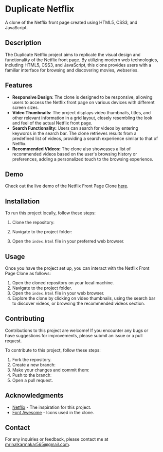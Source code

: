 # Duplicate Netflix

A clone of the Netflix front page created using HTML5, CSS3, and JavaScript.

## Description

The Duplicate Netflix project aims to replicate the visual design and functionality of the Netflix front page. By utilizing modern web technologies, including HTML5, CSS3, and JavaScript, this clone provides users with a familiar interface for browsing and discovering movies, webseries.

## Features

- **Responsive Design:** The clone is designed to be responsive, allowing users to access the Netflix front page on various devices with different screen sizes.
- **Video Thumbnails:** The project displays video thumbnails, titles, and other relevant information in a grid layout, closely resembling the look and feel of the actual Netflix front page.
- **Search Functionality:** Users can search for videos by entering keywords in the search bar. The clone retrieves results from a predefined list of videos, providing a search experience similar to that of Netflix.
- **Recommended Videos:** The clone also showcases a list of recommended videos based on the user's browsing history or preferences, adding a personalized touch to the browsing experience.

## Demo

Check out the live demo of the Netflix Front Page Clone [here](https://its-mkarmakar.github.io/Duplicate-Netflix/).

## Installation

To run this project locally, follow these steps:

1. Clone the repository:

2. Navigate to the project folder:

3. Open the `index.html` file in your preferred web browser.
## Usage

Once you have the project set up, you can interact with the Netflix Front Page Clone as follows:

1. Open the cloned repository on your local machine.
2. Navigate to the project folder.
3. Open the `index.html` file in your web browser.
4. Explore the clone by clicking on video thumbnails, using the search bar to discover videos, or browsing the recommended videos section.

## Contributing

Contributions to this project are welcome! If you encounter any bugs or have suggestions for improvements, please submit an issue or a pull request.

To contribute to this project, follow these steps:

1. Fork the repository.
2. Create a new branch:
3. Make your changes and commit them:
4. Push to the branch:
5. Open a pull request.

## Acknowledgments

- [Netflix](https://www.netflix.com) - The inspiration for this project.
- [Font Awesome](https://fontawesome.com) - Icons used in the clone.

## Contact

For any inquiries or feedback, please contact me at mrinalkarmakar565@gmail.com.
